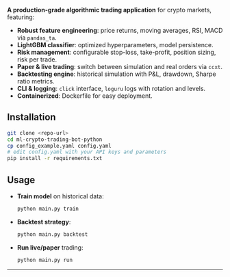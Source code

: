 
**A production-grade algorithmic trading application** for crypto markets, featuring:

- **Robust feature engineering**: price returns, moving averages, RSI, MACD via `pandas_ta`.
- **LightGBM classifier**: optimized hyperparameters, model persistence.
- **Risk management**: configurable stop-loss, take-profit, position sizing, risk per trade.
- **Paper & live trading**: switch between simulation and real orders via `ccxt`.
- **Backtesting engine**: historical simulation with P&L, drawdown, Sharpe ratio metrics.
- **CLI & logging**: `click` interface, `loguru` logs with rotation and levels.
- **Containerized**: Dockerfile for easy deployment.

## Installation
```bash
git clone <repo-url>
cd ml-crypto-trading-bot-python
cp config_example.yaml config.yaml
# edit config.yaml with your API keys and parameters
pip install -r requirements.txt
```

## Usage
- **Train model** on historical data:
  ```bash
  python main.py train
  ```
- **Backtest strategy**:
  ```bash
  python main.py backtest
  ```
- **Run live/paper** trading:
  ```bash
  python main.py run
  ```

---